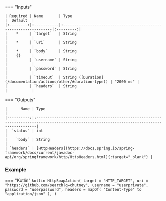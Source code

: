 === "Inputs"

    | Required | Name       | Type                                                             |  Default  |
    |:--------:|:-----------|:-----------------------------------------------------------------|:---------:|
    |    *     | `target`   | String                                                           |           |
    |    *     | `uri`      | String                                                           |           |
    |    *     | `body`     | String                                                           |    {}     |
    |          | `username` | String                                                           |           |
    |          | `password` | String                                                           |           |
    |          | `timeout`  | String ([Duration](/documentation/actions/other/#duration-type)) | "2000 ms" |
    |          | `headers`  | String                                                           |           |

=== "Outputs"

    |      Name | Type                                                                                                                                        |
    |----------:|:--------------------------------------------------------------------------------------------------------------------------------------------|
    |  `status` | int                                                                                                                                         |
    |    `body` | String                                                                                                                                      |
    | `headers` | [HttpHeaders](https://docs.spring.io/spring-framework/docs/current/javadoc-api/org/springframework/http/HttpHeaders.html){:target="_blank"} |

### Example

=== "Kotlin"
    ``` kotlin
    HttpSoapAction(
        target = "HTTP_TARGET",
        uri = "https://github.com/search?q=chutney",
        username = "userprivate",
        password = "userpassword",
        headers = mapOf(
          "Content-Type" to "application/json"
        ),
    )
    ```

